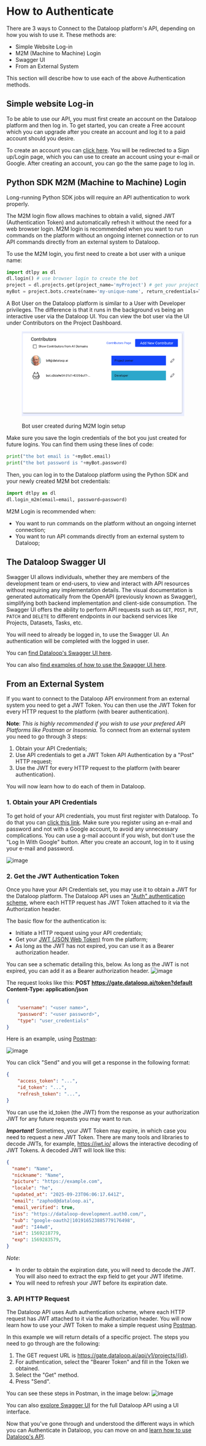 # How to Authenticate
There are 3 ways to Connect to the Dataloop platform's API, depending on how you wish to use it. These methods are:
- Simple Website Log-in
- M2M (Machine to Machine) Login 
- Swagger UI 
- From an External System

This section will describe how to use each of the above Authentication methods.

## Simple website Log-in
To be able to use our API, you must first create an account on the Dataloop platform and then log in.  To get started, you can create a Free account which you can upgrade after you create an account and log it to a paid account should you desire.

To create an account you can [click here](https://dataloop-production.auth0.com/login?state=hKFo2SBYdnBxZUVLTHRhQlpRTXM5bXdDYWxQdWpOUE9KZFNabqFupWxvZ2luo3RpZNkgNjg3YnRKem5yV2NwSmJVN29UVnBTbGJtYUJFSURRNnCjY2lk2SBGckcwSFpnYTFDSzVVVlVTSkp1RGtTRHFJdFBpZVdHVw\&client=FrG0HZga1CK5UVUSJJuDkSDqItPieWGW\&protocol=oauth2\&response\_type=id\_token%20code\&response\_mode=form\_post\&redirect\_uri=https%3A%2F%2Fgate.dataloop.ai%2Fadmit%3Fdefault\&scope=openid%20email%20profile%20offline\_access\&nonce=wy9u651zOeGnuAqKxk\~-AfeIKo9hL9AP\&auth0Client=eyJuYW1lIjoiYXV0aDAuanMiLCJ2ZXJzaW9uIjoiOS4xMS4zIn0%3D). You will be redirected to a Sign up/Login page, which you can use to create an account using your e-mail or Google. After creating an account, you can go the the same page to log in.

## Python SDK M2M (Machine to Machine) Login 
Long-running Python SDK jobs will require an API authentication to work properly.

The M2M login flow allows machines to obtain a valid, signed JWT (Authentication Token) and automatically refresh it without the need for a web browser login.
M2M login is recommended when you want to run commands on the platform without an ongoing internet connection or to run API commands directly from an 
external system to Dataloop.

To use the M2M login, you first need to create a bot user with a unique name:

```python
import dtlpy as dl
dl.login() # use browser login to create the bot
project = dl.projects.get(project_name='myProject') # get your project
myBot = project.bots.create(name='my-unique-name', return_credentials=True)
```

A Bot User on the Dataloop platform is similar to a User with Developer privileges.  The difference is that it runs in the background vs being an interactive user via the Dataloop UI.  You can view the bot user via the UI under Contributors on the Project Dashboard.

<figure><img src="../.gitbook/assets/Screenshot 2023-02-10 at 10.22.34 AM.png" alt=""><figcaption><p>Bot user created during M2M login setup</p></figcaption></figure>

Make sure you save the login credentials of the bot you just created for future logins. You can find them using these lines of code:

```python
print("the bot email is "+myBot.email)
print("the bot password is "+myBot.password)
```

Then, you can log in to the Dataloop platform using the Python SDK and your newly created M2M bot credentials:

```python
import dtlpy as dl
dl.login_m2m(email=email, password=password)
```


M2M Login is recommended when:
- You want to run commands on the platform without an ongoing internet connection;
- You want to run API commands directly from an external system to Dataloop;

## The Dataloop Swagger UI 
Swagger UI allows individuals, whether they are members of the development team or end-users, to view and interact with API resources without requiring any implementation details. The visual documentation is generated automatically from the OpenAPI (previously known as Swagger), simplifying both backend implementation and client-side consumption. The Swagger UI offers the ability to perform API requests such as ```GET```, ```POST```, ```PUT```, ```PATCH``` and ```DELETE``` to different endpoints in our backend services like Projects, Datasets, Tasks, etc.

You will need to already be logged in, to use the Swagger UI. An authentication will be completed with the logged in user.

You can [find Dataloop's Swagger UI here](https://gate.dataloop.ai/api/v1/docs/#/).

You can also [find examples of how to use the Swagger UI here](https://dataloop.ai/docs/swagger-ui-example).

## From an External System 
If you want to connect to the Dataloop API environment from an external system you need to get a JWT Token. You can then use the JWT Token for every HTTP request to the platform (with bearer authentication).

**Note**: *This is highly recommended if you wish to use your prefered API Platforms like Postman or Insomnia.*
To connect from an external system you need to go through 3 steps:
1. Obtain your API Credentials;
2. Use API credentials to get a JWT Token API Authentication by a "Post" HTTP request;
3. Use the JWT for every HTTP request to the platform (with bearer authentication).

You will now learn how to do each of them in Dataloop.
### 1. Obtain your API Credentials
To get hold of your API credentials, you must first register with Dataloop. To do that you can [click this link](https://dataloop-production.auth0.com/login?state=hKFo2SBGazhSa3FOTmh3RHp2dkk3TXdpX2dYY3ZDNEUyZEFXNaFupWxvZ2luo3RpZNkgOXlNRVpJT0pvNnI1OXFHMnpxQ0JwZkYxa0hnMkVEZmajY2lk2SBGckcwSFpnYTFDSzVVVlVTSkp1RGtTRHFJdFBpZVdHVw&client=FrG0HZga1CK5UVUSJJuDkSDqItPieWGW&protocol=oauth2&response_type=id_token%20code&response_mode=form_post&redirect_uri=https%3A%2F%2Fgate.dataloop.ai%2Fadmit%3Fdefault&scope=openid%20email%20profile%20offline_access&nonce=YpLRxstZd_HRJ8QN1BHGIJyAKEYZSDxs&auth0Client=eyJuYW1lIjoiYXV0aDAuanMiLCJ2ZXJzaW9uIjoiOS4xMS4zIn0%3D).
Make sure you register using an e-mail and password and not with a Google account, to avoid any unnecessary complications. You can use a g-mail account if you wish, but don't use the "Log In With Google" button. 
After you create an account, log in to it using your e-mail and password.

![image](https://user-images.githubusercontent.com/58508793/219412890-b6f75d07-8088-4c69-a270-29eba19e70d3.png)

### 2. Get the JWT Authentication Token
Once you have your API Credentials set, you may use it to obtain a JWT for the Dataloop platform.
The Dataloop API uses an ["Auth" authentication scheme](https://oauth.net/2/bearer-tokens/), where each HTTP request has JWT Token attached to it via the Authorization header.

The basic flow for the authentication is:
- Initiate a HTTP request using your API credentials;
- Get your [JWT (JSON Web Token)](https://jwt.io/introduction) from the platform;
- As long as the JWT has not expired, you can use it as a Bearer authorization header.

You can see a schematic detailing this, below.
As long as the JWT is not expired, you can add it as a Bearer authorization header.
![image](https://user-images.githubusercontent.com/58508793/219415230-84421dbc-be0c-40ad-bb6f-8407bfd17574.png)

The request looks like this:
**POST https://gate.dataloop.ai/token?default**
**Content-Type: application/json**
```json
{
    "username": "<user name>",
    "password": "<user password>",
    "type": "user_credentials"
}
```
Here is an example, using [Postman](https://www.postman.com/downloads/):

![image](https://user-images.githubusercontent.com/58508793/219416875-935ec9c2-cdc4-43b7-b914-3fdbca146fcb.png)

You can click "Send" and you will get a response in the following format:
```json
{
    "access_token": "...",
    "id_token": "...",
    "refresh_token": "...",
}
```
You can use the id_token (the JWT) from the response as your authorization JWT for any future requests you may want to run.

***Important!***
Sometimes, your JWT Token may expire, in which case you need to request a new JWT Token.
There are many tools and libraries to decode JWTs, for example, https://jwt.io/ allows the interactive decoding of JWT Tokens.
A decoded JWT will look like this:
```json
{
  "name": "Name",
  "nickname": "Name",
  "picture": "https://example.com",
  "locale": "he",
  "updated_at": "2025-09-23T06:06:17.641Z",
  "email": "zaphod@dataloop.ai",
  "email_verified": true,
  "iss": "https://dataloop-development.auth0.com/",
  "sub": "google-oauth2|101916523885779176498",
  "aud": "I44w8",
  "iat": 1569218779,
  "exp": 1569283579,
}
```
*Note*:
- In order to obtain the expiration date, you will need to decode the JWT. You will also need to extract the exp field to get your JWT lifetime.
- You will need to refresh your JWT before its expiration date.

### 3. API HTTP Request
The Dataloop API uses Auth authentication scheme, where each HTTP request has JWT attached to it via the Authorization header.
You will now learn how to use your JWT Token to make a simple request using [Postman](https://www.postman.com/downloads/).

In this example we will return details of a specific project. The steps you need to go through are the following:
1. The GET request URL is https://gate.dataloop.ai/api/v1/projects/{id}.
2. For authentication, select the "Bearer Token" and fill in the Token we obtained.
3. Select the "Get" method.
4. Press "Send".

You can see these steps in Postman, in the image below:
![image](https://user-images.githubusercontent.com/58508793/219420355-01e22498-ea82-4548-aa0e-2b1ddecb9632.png)

You can also [explore Swagger UI](https://gate.dataloop.ai/api/v1/docs/) for the full Dataloop API using a UI interface.


Now that you've gone through and understood the different ways in which you can Authenticate in Dataloop, you can move on and [learn how to use Dataloop's API](./2.%20SwaggerUI_API-Guide.md).
